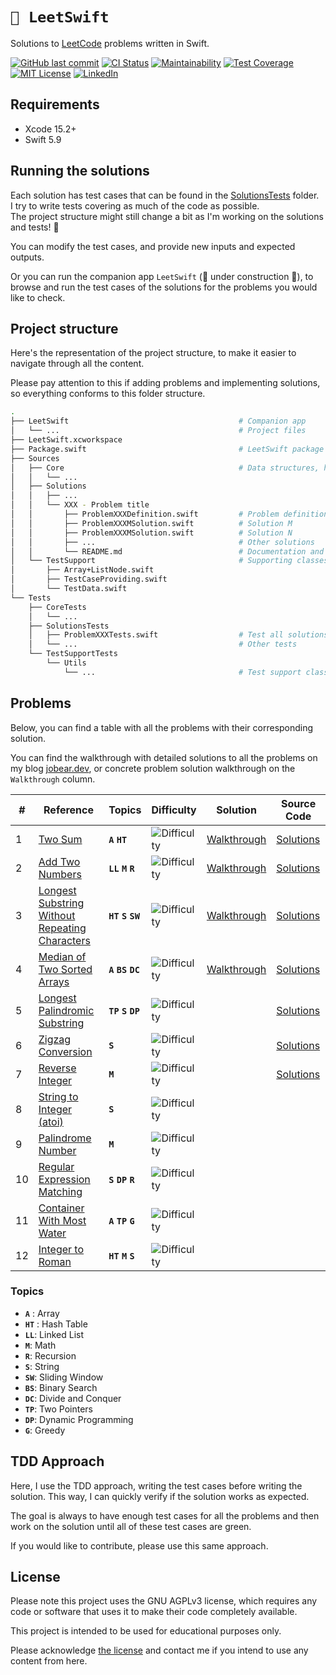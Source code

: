 # `🧮 LeetSwift`

Solutions to [LeetCode](https://leetcode.com/) problems written in Swift.

[![GitHub last commit][last-commit-shield]][last-commit-url]
[![CI Status][ci-status-shield]][ci-status-url]
[![Maintainability][maintainability-shield]][maintainability-url]
[![Test Coverage][coverage-shield]][coverage-url]
[![MIT License][license-shield]][license-url]
[![LinkedIn][linkedin-shield]][linkedin-url]

## Requirements

* Xcode 15.2+
* Swift 5.9

## Running the solutions

Each solution has test cases that can be found in the [SolutionsTests][solutions-tests-folder] folder.  
I try to write tests covering as much of the code as possible.  
The project structure might still change a bit as I'm working on  the solutions and tests! 😬

You can modify the test cases, and provide new inputs and expected outputs.

Or you can run the companion app `LeetSwift` (🚧 under construction 👷), to browse and run the test cases of the solutions for the problems you would like to check.

## Project structure
Here's the representation of the project structure, to make it easier to navigate through all the content.  

Please pay attention to this if adding problems and implementing solutions, so everything conforms to this folder structure.
``` bash
.
├── LeetSwift                                      # Companion app
│   └── ...                                        # Project files
├── LeetSwift.xcworkspace
├── Package.swift                                  # LeetSwift package spec
├── Sources
│   ├── Core                                       # Data structures, helpers, etc.
│   │   └── ...
│   ├── Solutions
│   │   ├── ...
│   │   └── XXX - Problem title
│   │       ├── ProblemXXXDefinition.swift         # Problem definition
│   │       ├── ProblemXXXMSolution.swift          # Solution M
│   │       ├── ProblemXXXMSolution.swift          # Solution N
│   │       ├── ...                                # Other solutions
│   │       └── README.md                          # Documentation and solutions
│   └── TestSupport                                # Supporting classes / extensions
│       ├── Array+ListNode.swift
│       ├── TestCaseProviding.swift
│       └── TestData.swift
└── Tests
    ├── CoreTests
    │   └── ...
    ├── SolutionsTests
    │   ├── ProblemXXXTests.swift                  # Test all solutions for Problem XXX
    │   └── ...                                    # Other tests
    └── TestSupportTests
        └── Utils
            └── ...                                # Test support classes
```

## Problems

Below, you can find a table with all the problems with their corresponding solution.

You can find the walkthrough with detailed solutions to all the problems on my blog [jobear.dev][jobear-algo-url], or concrete problem solution walkthrough on the `Walkthrough` column.

| # | Reference | Topics | Difficulty | Solution | Source Code |
| --- | --- | --- | --- | --- | --- |
| 1 | [Two Sum][001-url] | **`A`** **`HT`** | ![Difficulty][easy-shield] | [Walkthrough][001-solution] | [Solutions][001-code] |
| 2 | [Add Two Numbers][002-url] | **`LL`** **`M`** **`R`** | ![Difficulty][medium-shield] | [Walkthrough][002-solution] | [Solutions][002-code] |
| 3 | [Longest Substring Without Repeating Characters][003-url] | **`HT`** **`S`** **`SW`** | ![Difficulty][medium-shield] | [Walkthrough][003-solution] | [Solutions][003-code] |
| 4 | [Median of Two Sorted Arrays][004-url] | **`A`** **`BS`** **`DC`** | ![Difficulty][hard-shield] | [Walkthrough][004-solution] | [Solutions][004-code] |
| 5 | [Longest Palindromic Substring][005-url] | **`TP`** **`S`** **`DP`** | ![Difficulty][medium-shield] | | [Solutions][005-code] |
| 6 | [Zigzag Conversion][006-url] | **`S`** | ![Difficulty][medium-shield] | | [Solutions][006-code] |
| 7 | [Reverse Integer][007-url] | **`M`** | ![Difficulty][medium-shield] | | [Solutions][007-code] |
| 8 | [String to Integer (atoi)][008-url] | **`S`** | ![Difficulty][medium-shield] | | |
| 9 | [Palindrome Number][009-url] | **`M`** | ![Difficulty][easy-shield] | | |
| 10 | [Regular Expression Matching][010-url] | **`S`** **`DP`** **`R`** | ![Difficulty][hard-shield] | | |
| 11 | [Container With Most Water][011-url] | **`A`** **`TP`** **`G`** | ![Difficulty][medium-shield] | | |
| 12 | [Integer to Roman][012-url] | **`HT`** **`M`** **`S`** | ![Difficulty][medium-shield] | | |

### Topics
- **`A`** : Array
- **`HT`** : Hash Table
- **`LL`**: Linked List
- **`M`**: Math
- **`R`**: Recursion
- **`S`**: String
- **`SW`**: Sliding Window
- **`BS`**: Binary Search
- **`DC`**: Divide and Conquer
- **`TP`**: Two Pointers
- **`DP`**: Dynamic Programming
- **`G`**: Greedy

## TDD Approach
Here, I use the TDD approach, writing the test cases before writing the solution. This way, I can quickly verify if the solution works as expected.

The goal is always to have enough test cases for all the problems and then work on the solution until all of these test cases are green.

If you would like to contribute, please use this same approach.

## License

Please note this project uses the GNU AGPLv3 license, which requires any code or software that uses it to make their code completely available.

This project is intended to be used for educational purposes only.

Please acknowledge [the license](https://github.com/jobearrr/LeetSwift/blob/main/LICENSE) and contact me if you intend to use any content from here.

<!-- Markdown references https://www.markdownguide.org/basic-syntax/#reference-style-links -->
[last-commit-shield]: https://img.shields.io/github/last-commit/jobearrr/LeetSwift?style=flat
[last-commit-url]: https://github.com/jobearrr/LeetSwift/commits/master
[ci-status-shield]: https://github.com/jobearrr/LeetSwift/actions/workflows/ci.yml/badge.svg
[ci-status-url]: https://github.com/jobearrr/LeetSwift/actions/workflows/ci.yml

[maintainability-shield]: https://api.codeclimate.com/v1/badges/0d1c5ec4499a5290300a/maintainability
[maintainability-url]: https://codeclimate.com/github/jobearrr/LeetSwift/maintainability
[coverage-shield]: https://api.codeclimate.com/v1/badges/0d1c5ec4499a5290300a/test_coverage
[coverage-url]: https://codeclimate.com/github/jobearrr/LeetSwift/test_coverage

[license-shield]: https://img.shields.io/github/license/jobearrr/LeetSwift.svg?style=flat
[license-url]: https://github.com/jobearrr/LeetSwift?tab=AGPL-3.0-1-ov-file#readme
[linkedin-shield]: https://img.shields.io/badge/-jobertsa-0072b1?style=flat&logo=Linkedin&logoColor=white
[linkedin-url]: https://www.linkedin.com/in/jobertsa
[jobear-blog-url]: https://jobear.dev
[jobear-algo-url]: https://jobear.dev/algo-hub/

[solutions-tests-folder]: https://github.com/jobearrr/LeetSwift/tree/main/Tests/SolutionsTests

[easy-shield]: https://img.shields.io/badge/Easy-brightgreen.svg
[medium-shield]: https://img.shields.io/badge/Medium-yellow.svg
[hard-shield]: https://img.shields.io/badge/Hard-red.svg

[001-url]: https://leetcode.com/problems/two-sum
[001-solution]: https://jobear.dev/algo-hub/leetcode/001-two-sum
[001-code]: /Sources/Solutions/001%20-%20Two%20Sum/README.md

[002-url]: https://leetcode.com/problems/add-two-numbers
[002-solution]: https://jobear.dev/algo-hub/leetcode/002-add-two-numbers
[002-code]: /Sources/Solutions/002%20-%20Add%20Two%20Numbers/README.md

[003-url]: https://leetcode.com/problems/longest-substring-without-repeating-characters
[003-solution]: https://jobear.dev/algo-hub/leetcode/003-longest-substring-without-repeating-characters/
[003-code]: /Sources/Solutions/003%20-%20Longest%20Substring%20Without%20Repeating%20Characters/README.md

[004-url]: https://leetcode.com/problems/median-of-two-sorted-arrays
[004-solution]: https://jobear.dev/algo-hub/leetcode/004-median-of-two-sorted-arrays/
[004-code]: /Sources/Solutions/004%20-%20Median%20of%20Two%20Sorted%20Arrays/README.md

[005-url]: https://leetcode.com/problems/longest-palindromic-substring
[005-solution]: https://jobear.dev/algo-hub
[005-code]: /Sources/Solutions/005%20-%20Longest%20Palindromic%20Substring

[006-url]: https://leetcode.com/problems/zigzag-conversion
[006-solution]: https://jobear.dev/algo-hub
[006-code]: /Sources/Solutions/006%20-%20Zigzag%20Conversion/Problem006RowByRowSolution.swift

[007-url]: https://leetcode.com/problems/reverse-integer
[007-solution]: https://jobear.dev/algo-hub
[007-code]: /Sources/Solutions/007%20-%20Reverse%20Integer/Problem007StringConversionSolution.swift

[008-url]: https://leetcode.com/problems/string-to-integer-atoi
[008-solution]: https://jobear.dev/algo-hub

[009-url]: https://leetcode.com/problems/palindrome-number
[009-solution]: https://jobear.dev/algo-hub

[010-url]: https://leetcode.com/problems/regular-expression-matching
[010-solution]: https://jobear.dev/algo-hub

[011-url]: https://leetcode.com/problems/container-with-most-water
[011-solution]: https://jobear.dev/algo-hub

[012-url]: https://leetcode.com/problems/integer-to-roman
[012-solution]: https://jobear.dev/algo-hub
